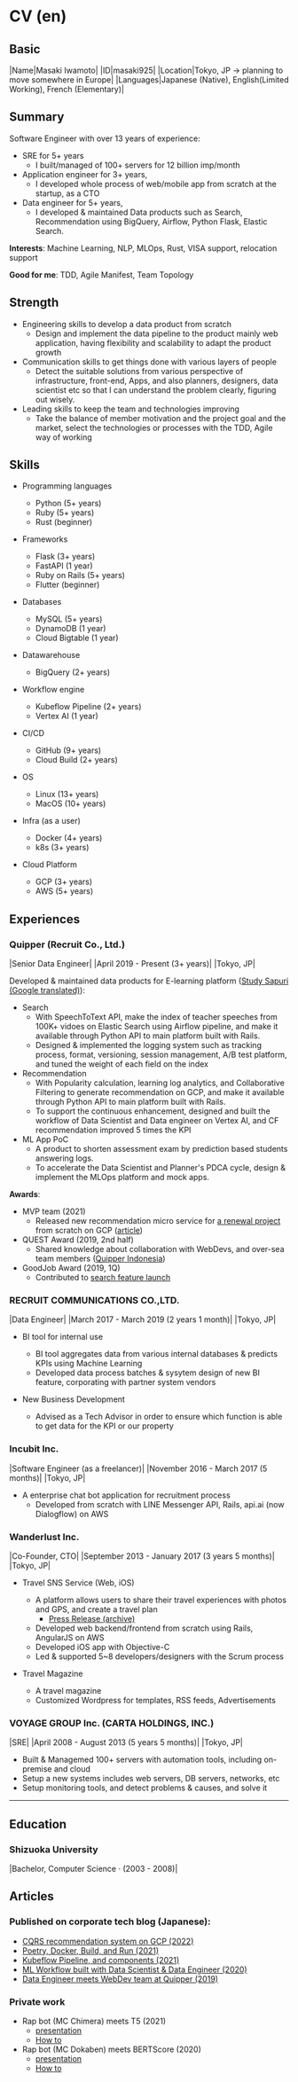 # CV (en)

## Basic

|Name|Masaki Iwamoto|
|ID|masaki925|
|Location|Tokyo, JP -> planning to move somewhere in Europe|
|Languages|Japanese (Native), English(Limited Working), French (Elementary)|

## Summary

Software Engineer with over 13 years of experience:

- SRE for 5+ years
  - I built/managed of 100+ servers for 12 billion imp/month
- Application engineer for 3+ years,
  - I developed whole process of web/mobile app from scratch at the startup, as a CTO
- Data engineer for 5+ years,
  - I developed & maintained Data products such as Search, Recommendation using BigQuery, Airflow, Python Flask, Elastic Search.

**Interests**: Machine Learning, NLP, MLOps, Rust, VISA support, relocation support

**Good for me**: TDD, Agile Manifest, Team Topology

## Strength

- Engineering skills to develop a data product from scratch
  - Design and implement the data pipeline to the product mainly web application, having flexibility and scalability to adapt the product growth
- Communication skills to get things done with various layers of people
  - Detect the suitable solutions from various perspective of infrastructure, front-end, Apps, and also planners, designers, data scientist etc so that I can understand the problem clearly, figuring out wisely.
- Leading skills to keep the team and technologies improving
  - Take the balance of member motivation and the project goal and the market, select the technologies or processes with the TDD, Agile way of working

## Skills

- Programming languages
  - Python (5+ years)
  - Ruby (5+ years)
  - Rust (beginner)

- Frameworks
  - Flask (3+ years)
  - FastAPI (1 year)
  - Ruby on Rails (5+ years)
  - Flutter (beginner)

- Databases
  - MySQL (5+ years)
  - DynamoDB (1 year)
  - Cloud Bigtable (1 year)

- Datawarehouse
  - BigQuery (2+ years)

- Workflow engine
  - Kubeflow Pipeline (2+ years)
  - Vertex AI (1 year)

- CI/CD
  - GitHub (9+ years)
  - Cloud Build (2+ years)

- OS
  - Linux (13+ years)
  - MacOS (10+ years)

- Infra (as a user)
  - Docker (4+ years)
  - k8s (3+ years)

- Cloud Platform
  - GCP (3+ years)
  - AWS (5+ years)

## Experiences

### Quipper (Recruit Co., Ltd.)

|Senior Data Engineer|
|April 2019 - Present (3+ years)|
|Tokyo, JP|

Developed & maintained data products for E-learning platform ([Study Sapuri (Google translated)](http://translate.google.com/translate?langpair=ja%7Cen&hl=en&u=https://brand.studysapuri.jp/)):

- Search
  - With SpeechToText API, make the index of teacher speeches from 100K+ vidoes on Elastic Search using Airflow pipeline, and make it available through Python API to main platform built with Rails.
  - Designed & implemented the logging system such as tracking process, format, versioning, session management, A/B test platform, and tuned the weight of each field on the index
- Recommendation
  - With Popularity calculation, learning log analytics, and Collaborative Filtering to generate recommendation on GCP, and make it available through Python API to main platform built with Rails.
  - To support the continuous enhancement, designed and built the workflow of Data Scientist and Data engineer on Vertex AI, and CF recommendation improved 5 times the KPI
- ML App PoC
  - A product to shorten assessment exam by prediction based students answering logs.
  - To accelerate the Data Scientist and Planner's PDCA cycle, design & implement the MLOps platform and mock apps.

**Awards**:

- MVP team (2021)
  - Released new recommendation micro service for [a renewal project](http://translate.google.com/translate?langpair=ja%7Cen&hl=en&u=https://www.recruit-mp.co.jp/news/release/2019/0614_3734.html) from scratch on GCP ([article](https://blog.studysapuri.jp/entry/recommendation_with_CQRS_on_GCP))
- QUEST Award (2019, 2nd half)
  - Shared knowledge about collaboration with WebDevs, and over-sea team members ([Quipper Indonesia](https://www.quipper.com/id/))
- GoodJob Award (2019, 1Q)
  - Contributed to [search feature launch](http://translate.google.com/translate?langpair=ja%7Cen&hl=en&u=https://www.recruit-mp.co.jp/news/release/2019/0614_3734.html)

### RECRUIT COMMUNICATIONS CO.,LTD.

|Data Engineer|
|March 2017 - March 2019 (2 years 1 month)|
|Tokyo, JP|

- BI tool for internal use
  - BI tool aggregates data from various internal databases & predicts KPIs using Machine Learning
  - Developed data process batches & sysytem design of new BI feature, corporating with partner system vendors

- New Business Development
  - Advised as a Tech Advisor in order to ensure which function is able to get data for the KPI or our property


### Incubit Inc.

|Software Engineer (as a freelancer)|
|November 2016 - March 2017 (5 months)|
|Tokyo, JP|

- A enterprise chat bot application for recruitment process
  - Developed from scratch with LINE Messenger API, Rails, api.ai (now Dialogflow) on AWS

### Wanderlust Inc.

|Co-Founder, CTO|
|September 2013 - January 2017 (3 years 5 months)|
|Tokyo, JP|

- Travel SNS Service (Web, iOS)
  - A platform allows users to share their travel experiences with photos and GPS, and create a travel plan
    - [Press Release (archive)](http://web.archive.org/web/20220225160817/https://jp.techcrunch.com/2017/01/25/compathy-funding/)
  - Developed web backend/frontend from scratch using Rails, AngularJS on AWS
  - Developed iOS app with Objective-C
  - Led & supported 5~8 developers/designers with the Scrum process

- Travel Magazine
  - A travel magazine
  - Customized Wordpress for templates, RSS feeds, Advertisements

### VOYAGE GROUP Inc. (CARTA HOLDINGS, INC.)

|SRE|
|April 2008 - August 2013 (5 years 5 months)|
|Tokyo, JP|

- Built & Managemed 100+ servers with automation tools, including on-premise and cloud
- Setup a new systems includes web servers, DB servers, networks, etc
- Setup monitoring tools, and detect problems & causes, and solve it

----

## Education

### Shizuoka University

|Bachelor, Computer Science · (2003 - 2008)|

## Articles

### Published on corporate tech blog (Japanese):

- [CQRS recommendation system on GCP (2022)](https://blog.studysapuri.jp/entry/recommendation_with_CQRS_on_GCP)
- [Poetry, Docker, Build, and Run (2021)](https://blog.studysapuri.jp/entry/Poetry-Docker-Build-and-Run)
- [Kubeflow Pipeline, and components (2021)](https://blog.studysapuri.jp/entry/kubeflow-pipelines-and-componentize-skills)
- [ML Workflow built with Data Scientist & Data Engineer (2020)](https://blog.studysapuri.jp/entry/2020/12/19/080000)
- [Data Engineer meets WebDev team at Quipper (2019)](https://blog.studysapuri.jp/entry/2019/07/02/114507)

### Private work

- Rap bot (MC Chimera) meets T5 (2021)
  - [presentation](https://docs.google.com/presentation/d/1WP707cX1GBkPlJxDAFuYukqsUSzMLuXBEUs1tR_90lI/edit)
  - [How to](https://masaki925.hatenablog.com/entry/2022/01/06/T5_%28%E3%81%A6%E3%82%86%E3%81%86%E3%81%8B%E8%B6%85%E6%89%8B%E8%BB%BD%E3%81%AB%E5%BC%B7%E3%81%84%E3%83%A9%E3%83%83%E3%83%91%E3%83%BC%E4%BD%9C%E3%82%8C%E3%82%8B%E3%82%93%E3%81%A7%E3%81%99%E3%81%91)
- Rap bot (MC Dokaben) meets BERTScore (2020)
  - [presentation](https://docs.google.com/presentation/d/1-4kX5WdXMUcWCTIgQuUYPWzTK6EZ7MTnyUBuO0UySVw/edit)
  - [How to](https://masaki925.hatenablog.com/entry/mc-dokaben)

